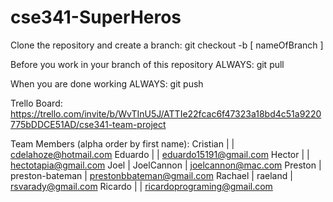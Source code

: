 # cse341-SuperHeros

Clone the repository and create a branch: 
git checkout -b [ nameOfBranch ]

Before you work in your branch of this repository ALWAYS: 
git pull


When you are done working ALWAYS:
git push


Trello Board:
https://trello.com/invite/b/WvTInU5J/ATTIe22fcac6f47323a18bd4c51a9220775bDDCE51AD/cse341-team-project


Team Members (alpha order by first name):
Cristian |  | cdelahoze@hotmail.com
Eduardo | | eduardo15191@gmail.com
Hector |  | hectotapia@gmail.com
Joel | JoelCannon | joelcannon@mac.com
Preston | preston-bateman | prestonbbateman@gmail.com
Rachael | raeland | rsvarady@gmail.com
Ricardo |  | ricardoprograming@gmail.com
